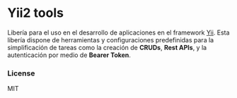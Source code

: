 # Yii2 tools

Libería para el uso en el desarrollo de aplicaciones en el framework [Yii](https://www.yiiframework.com).
Esta libería dispone de herramientas y configuraciones predefinidas para la simplificación
de tareas como la creación de **CRUDs**, **Rest APIs**, y la autenticación por medio de **Bearer Token**.

### License

MIT